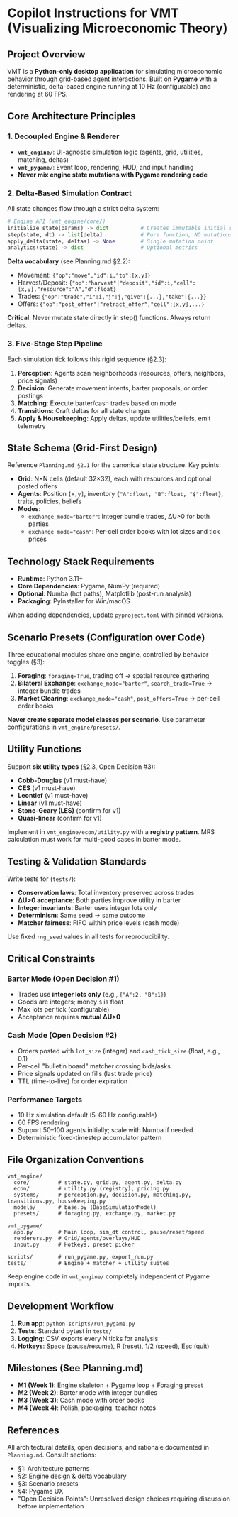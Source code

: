 # Copilot Instructions for VMT (Visualizing Microeconomic Theory)

## Project Overview

VMT is a **Python-only desktop application** for simulating microeconomic behavior through grid-based agent interactions. Built on **Pygame** with a deterministic, delta-based engine running at 10 Hz (configurable) and rendering at 60 FPS.

## Core Architecture Principles

### 1. Decoupled Engine & Renderer
- **`vmt_engine/`**: UI-agnostic simulation logic (agents, grid, utilities, matching, deltas)
- **`vmt_pygame/`**: Event loop, rendering, HUD, and input handling
- **Never mix engine state mutations with Pygame rendering code**

### 2. Delta-Based Simulation Contract
All state changes flow through a strict delta system:

```python
# Engine API (vmt_engine/core/)
initialize_state(params) -> dict          # Creates immutable initial state
step(state, dt) -> list[delta]            # Pure function, NO mutations
apply_delta(state, deltas) -> None        # Single mutation point
analytics(state) -> dict                  # Optional metrics
```

**Delta vocabulary** (see Planning.md §2.2):
- Movement: `{"op":"move","id":i,"to":[x,y]}`
- Harvest/Deposit: `{"op":"harvest"|"deposit","id":i,"cell":[x,y],"resource":"A","d":float}`
- Trades: `{"op":"trade","i":i,"j":j,"give":{...},"take":{...}}`
- Offers: `{"op":"post_offer"|"retract_offer","cell":[x,y],...}`

**Critical**: Never mutate state directly in step() functions. Always return deltas.

### 3. Five-Stage Step Pipeline
Each simulation tick follows this rigid sequence (§2.3):
1. **Perception**: Agents scan neighborhoods (resources, offers, neighbors, price signals)
2. **Decision**: Generate movement intents, barter proposals, or order postings
3. **Matching**: Execute barter/cash trades based on mode
4. **Transitions**: Craft deltas for all state changes
5. **Apply & Housekeeping**: Apply deltas, update utilities/beliefs, emit telemetry

## State Schema (Grid-First Design)

Reference `Planning.md §2.1` for the canonical state structure. Key points:

- **Grid**: N×N cells (default 32×32), each with resources and optional posted offers
- **Agents**: Position `[x,y]`, inventory `{"A":float, "B":float, "$":float}`, traits, policies, beliefs
- **Modes**: 
  - `exchange_mode="barter"`: Integer bundle trades, ΔU>0 for both parties
  - `exchange_mode="cash"`: Per-cell order books with lot sizes and tick prices

## Technology Stack Requirements

- **Runtime**: Python 3.11+
- **Core Dependencies**: Pygame, NumPy (required)
- **Optional**: Numba (hot paths), Matplotlib (post-run analysis)
- **Packaging**: PyInstaller for Win/macOS

When adding dependencies, update `pyproject.toml` with pinned versions.

## Scenario Presets (Configuration over Code)

Three educational modules share one engine, controlled by behavior toggles (§3):

1. **Foraging**: `foraging=True`, trading off → spatial resource gathering
2. **Bilateral Exchange**: `exchange_mode="barter"`, `search_trade=True` → integer bundle trades
3. **Market Clearing**: `exchange_mode="cash"`, `post_offers=True` → per-cell order books

**Never create separate model classes per scenario**. Use parameter configurations in `vmt_engine/presets/`.

## Utility Functions

Support **six utility types** (§2.3, Open Decision #3):
- **Cobb-Douglas** (v1 must-have)
- **CES** (v1 must-have)
- **Leontief** (v1 must-have)
- **Linear** (v1 must-have)
- **Stone-Geary (LES)** (confirm for v1)
- **Quasi-linear** (confirm for v1)

Implement in `vmt_engine/econ/utility.py` with a **registry pattern**. MRS calculation must work for multi-good cases in barter mode.

## Testing & Validation Standards

Write tests for (`tests/`):
- **Conservation laws**: Total inventory preserved across trades
- **ΔU>0 acceptance**: Both parties improve utility in barter
- **Integer invariants**: Barter uses integer lots only
- **Determinism**: Same seed → same outcome
- **Matcher fairness**: FIFO within price levels (cash mode)

Use fixed `rng_seed` values in all tests for reproducibility.

## Critical Constraints

### Barter Mode (Open Decision #1)
- Trades use **integer lots only** (e.g., `{"A":2, "B":1}`)
- Goods are integers; money `$` is float
- Max lots per tick (configurable)
- Acceptance requires **mutual ΔU>0**

### Cash Mode (Open Decision #2)
- Orders posted with `lot_size` (integer) and `cash_tick_size` (float, e.g., 0.1)
- Per-cell "bulletin board" matcher crossing bids/asks
- Price signals updated on fills (last trade price)
- TTL (time-to-live) for order expiration

### Performance Targets
- 10 Hz simulation default (5–60 Hz configurable)
- 60 FPS rendering
- Support 50–100 agents initially; scale with Numba if needed
- Deterministic fixed-timestep accumulator pattern

## File Organization Conventions

```
vmt_engine/
  core/         # state.py, grid.py, agent.py, delta.py
  econ/         # utility.py (registry), pricing.py
  systems/      # perception.py, decision.py, matching.py, transitions.py, housekeeping.py
  models/       # base.py (BaseSimulationModel)
  presets/      # foraging.py, exchange.py, market.py

vmt_pygame/
  app.py        # Main loop, sim_dt control, pause/reset/speed
  renderers.py  # Grid/agents/overlays/HUD
  input.py      # Hotkeys, preset picker

scripts/        # run_pygame.py, export_run.py
tests/          # Engine + matcher + utility suites
```

Keep engine code in `vmt_engine/` completely independent of Pygame imports.

## Development Workflow

1. **Run app**: `python scripts/run_pygame.py`
2. **Tests**: Standard pytest in `tests/`
3. **Logging**: CSV exports every N ticks for analysis
4. **Hotkeys**: Space (pause/resume), R (reset), 1/2 (speed), Esc (quit)

## Milestones (See Planning.md)

- **M1 (Week 1)**: Engine skeleton + Pygame loop + Foraging preset
- **M2 (Week 2)**: Barter mode with integer bundles
- **M3 (Week 3)**: Cash mode with order books
- **M4 (Week 4)**: Polish, packaging, teacher notes

## References

All architectural details, open decisions, and rationale documented in `Planning.md`. Consult sections:
- §1: Architecture patterns
- §2: Engine design & delta vocabulary
- §3: Scenario presets
- §4: Pygame UX
- "Open Decision Points": Unresolved design choices requiring discussion before implementation
